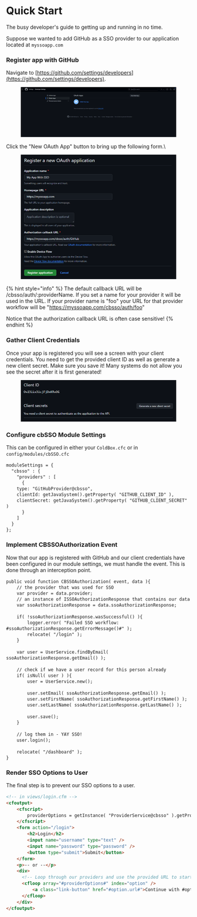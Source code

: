 # Quick Start

The busy developer's guide to getting up and running in no time.

Suppose we wanted to add GitHub as a SSO provider to our application located at `myssoapp.com`

### Register app with GitHub

Navigate to [https://github.com/settings/developers](https://github.com/settings/developers).

<figure><img src=".gitbook/assets/image.png" alt=""><figcaption></figcaption></figure>

Click the "New OAuth App" button to bring up the following form.\


<figure><img src=".gitbook/assets/image (3).png" alt=""><figcaption></figcaption></figure>

{% hint style="info" %}
The default callback URL will be /cbsso/auth/:providerName. If you set a name for your provider it will be used in the URL. If your provider name is "foo" your URL for that provider workflow will be "https://myssoapp.com/cbsso/auth/foo"



Notice that the authorization callback URL is often case sensitive!
{% endhint %}

### Gather Client Credentials

Once your app is registered you will see a screen with your client credentials. You need to get the provided client ID as well as generate a new client secret. Make sure you save it! Many systems do not allow you see the secret after it is first generated!

<figure><img src=".gitbook/assets/image (4).png" alt=""><figcaption></figcaption></figure>

### Configure cbSSO Module Settings

This can be configured in either your `ColdBox.cfc` or in `config/modules/cbSSO.cfc`

```json5
moduleSettings = {
  "cbsso" : {
    "providers" : [
      {
	type: "GitHubProvider@cbsso",
	clientId: getJavaSystem().getProperty( "GITHUB_CLIENT_ID" ),
	clientSecret: getJavaSystem().getProperty( "GITHUB_CLIENT_SECRET" )
      }
    ]
  }
};
```

### Implement CBSSOAuthorization Event

Now that our app is registered with GitHub and our client credentials have been configured in our module settings, we must handle the event. This is done through an interception point.

```cfscript
public void function CBSSOAuthorization( event, data ){
    // the provider that was used for SSO
    var provider = data.provider;
    // an instance of ISSOAuthorizationResponse that contains our data
    var ssoAuthorizationResponse = data.ssoAuthorizationResponse;
    
    if( !ssoAuthorizationResponse.wasSuccessful() ){
        logger.error( "Failed SSO workflow: #ssoAuthorizationResponse.getErrorMessage()#" );
        relocate( "/login" );
    }
    
    var user = UserService.findByEmail( ssoAuthorizationResponse.getEmail() );
    
    // check if we have a user record for this person already
    if( isNull( user ) ){
        user = UserService.new();
        
        user.setEmail( ssoAuthorizationResponse.getEmail() );
        user.setFirstName( ssoAuthorizationResponse.getFirstName() );
        user.setLastName( ssoAuthorizationResponse.getLastName() );
        
        user.save();
    }
    
    // log them in - YAY SSO!
    user.login();
    
    relocate( "/dashboard" );
} 
```

### Render SSO Options to User

The final step is to prevent our SSO options to a user.

```html
<!-- in views/login.cfm -->
<cfoutput>
    <cfscript>
        providerOptions = getInstance( "ProviderService@cbsso" ).getProviderOptions();
    </cfscript>
    <form action="/login">
        <h2>Login</h2>
        <input name="username" type="text" /> 
        <input name="password" type="password" /> 
        <button type="submit">Submit</button>
    </form>
    <p>-- or --</p>
    <div>
      <!-- Loop through our providers and use the provided URL to start SSO -->
      <cfloop array="#providerOptions#" index="option" />
          <a class="link-button" href="#option.url#">Continue with #option.name#</a>
      </cfloop>  
    </div>
</cfoutput>
```
